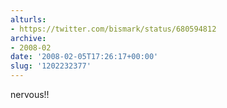 ```yaml
---
alturls:
- https://twitter.com/bismark/status/680594812
archive:
- 2008-02
date: '2008-02-05T17:26:17+00:00'
slug: '1202232377'
---
```


nervous!!

